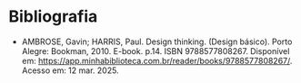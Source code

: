 # Bibliografia

* AMBROSE, Gavin; HARRIS, Paul. Design thinking. (Design básico). Porto Alegre: Bookman, 2010. E-book. p.14. ISBN 9788577808267. Disponível em: https://app.minhabiblioteca.com.br/reader/books/9788577808267/. Acesso em: 12 mar. 2025.